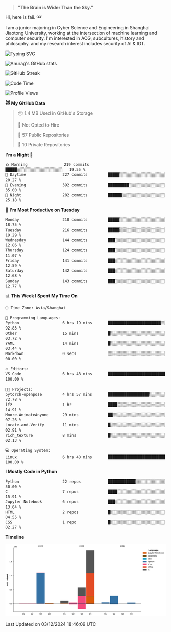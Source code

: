 > **"The Brain is Wider Than the Sky."**

  Hi, here is faii. :loop:  
  
  I am a junior majoring in Cyber Science and Engineering in Shanghai Jiaotong University, working at the intersection
  of machine learning and computer security. I'm interested in ACG, subcultures, history and philosophy. and my research interest includes security of AI & IOT.

![Typing SVG](https://readme-typing-svg.demolab.com/?lines=Any+sufficiently+advanced+technology+is+indistinguishable+from+magic;On+my+way+to+be+a+*magician*)

![Anurag's GitHub stats](https://github-readme-stats.vercel.app/api?username=faiimea)

![GitHub Streak](https://streak-stats.demolab.com/?user=faiimea)

<!--START_SECTION:waka-->
![Code Time](http://img.shields.io/badge/Code%20Time-591%20hrs%2031%20mins-blue)

![Profile Views](http://img.shields.io/badge/Profile%20Views-2-blue)

**🐱 My GitHub Data** 

> 📦 1.4 MB Used in GitHub's Storage 
 > 
> 🚫 Not Opted to Hire
 > 
> 📜 57 Public Repositories 
 > 
> 🔑 10 Private Repositories 
 > 
**I'm a Night 🦉** 

```text
🌞 Morning                219 commits         █████░░░░░░░░░░░░░░░░░░░░   19.55 % 
🌆 Daytime                227 commits         █████░░░░░░░░░░░░░░░░░░░░   20.27 % 
🌃 Evening                392 commits         █████████░░░░░░░░░░░░░░░░   35.00 % 
🌙 Night                  282 commits         ██████░░░░░░░░░░░░░░░░░░░   25.18 % 
```
📅 **I'm Most Productive on Tuesday** 

```text
Monday                   210 commits         █████░░░░░░░░░░░░░░░░░░░░   18.75 % 
Tuesday                  216 commits         █████░░░░░░░░░░░░░░░░░░░░   19.29 % 
Wednesday                144 commits         ███░░░░░░░░░░░░░░░░░░░░░░   12.86 % 
Thursday                 124 commits         ███░░░░░░░░░░░░░░░░░░░░░░   11.07 % 
Friday                   141 commits         ███░░░░░░░░░░░░░░░░░░░░░░   12.59 % 
Saturday                 142 commits         ███░░░░░░░░░░░░░░░░░░░░░░   12.68 % 
Sunday                   143 commits         ███░░░░░░░░░░░░░░░░░░░░░░   12.77 % 
```


📊 **This Week I Spent My Time On** 

```text
🕑︎ Time Zone: Asia/Shanghai

💬 Programming Languages: 
Python                   6 hrs 19 mins       ███████████████████████░░   92.83 % 
Other                    15 mins             █░░░░░░░░░░░░░░░░░░░░░░░░   03.72 % 
YAML                     14 mins             █░░░░░░░░░░░░░░░░░░░░░░░░   03.44 % 
Markdown                 0 secs              ░░░░░░░░░░░░░░░░░░░░░░░░░   00.00 % 

🔥 Editors: 
VS Code                  6 hrs 48 mins       █████████████████████████   100.00 % 

🐱‍💻 Projects: 
pytorch-openpose         4 hrs 57 mins       ██████████████████░░░░░░░   72.78 % 
lfz                      1 hr                ████░░░░░░░░░░░░░░░░░░░░░   14.91 % 
Moore-AnimateAnyone      29 mins             ██░░░░░░░░░░░░░░░░░░░░░░░   07.26 % 
Locate-and-Verify        11 mins             █░░░░░░░░░░░░░░░░░░░░░░░░   02.91 % 
rich_texture             8 mins              █░░░░░░░░░░░░░░░░░░░░░░░░   02.13 % 

💻 Operating System: 
Linux                    6 hrs 48 mins       █████████████████████████   100.00 % 
```

**I Mostly Code in Python** 

```text
Python                   22 repos            ████████████░░░░░░░░░░░░░   50.00 % 
C                        7 repos             ████░░░░░░░░░░░░░░░░░░░░░   15.91 % 
Jupyter Notebook         6 repos             ███░░░░░░░░░░░░░░░░░░░░░░   13.64 % 
HTML                     2 repos             █░░░░░░░░░░░░░░░░░░░░░░░░   04.55 % 
CSS                      1 repo              █░░░░░░░░░░░░░░░░░░░░░░░░   02.27 % 
```



**Timeline**

![Lines of Code chart](https://raw.githubusercontent.com/faiimea/faiimea/main/assets/bar_graph.png)


 Last Updated on 03/12/2024 18:46:09 UTC
<!--END_SECTION:waka-->
